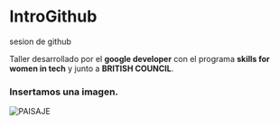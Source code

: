 # IntroGithub
 sesion de github

Taller desarrollado por el **google developer** con el programa **skills for women in tech** y junto a **BRITISH COUNCIL**.

### Insertamos una imagen.

![PAISAJE](IMG/GALAXIA.png)
